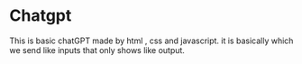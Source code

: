 # Chatgpt
This is basic chatGPT made by html  , css  and  javascript. it is basically which  we send  like inputs that only shows like output.
